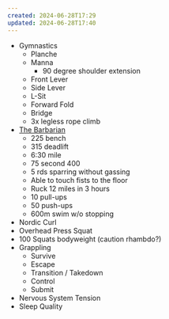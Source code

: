 ```yaml
---
created: 2024-06-28T17:29
updated: 2024-06-28T17:40
---
```

- Gymnastics
	- Planche
	- Manna
		- 90 degree shoulder extension
	- Front Lever
	- Side Lever
	- L-Sit
	- Forward Fold
	- Bridge
	- 3x legless rope climb
- [The Barbarian](https://x.com/0xAlaric/status/1802114619030327666)
	- 225 bench
	- 315 deadlift
	- 6:30 mile
	- 75 second 400
	- 5 rds sparring without gassing
	- Able to touch fists to the floor
	- Ruck 12 miles in 3 hours
	- 10 pull-ups
	- 50 push-ups
	- 600m swim w/o stopping
- Nordic Curl
- Overhead Press Squat
- 100 Squats bodyweight (caution rhambdo?)
- Grappling
	- Survive
	- Escape
	- Transition / Takedown
	- Control
	- Submit
- Nervous System Tension
- Sleep Quality